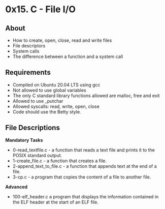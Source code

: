 # 0x15. C - File I/O
## About
- How to create, open, close, read and write files
- File descriptors
- System calls
- The difference between a function and a system call
## Requirements
- Compiled on Ubuntu 20.04 LTS using gcc
- Not allowed to use global variables
- The only C standard library functions allowed are malloc, free and exit
- Allowed to use _putchar
- Allowed syscalls: read, write, open, close
- Code should use the Betty style.
## File Descriptions
**Mandatory Tasks**
- 0-read_textfile.c - a function that reads a text file and prints it to the POSIX standard output.
- 1-create_file.c - a function that creates a file.
- 2-append_text_to_file.c - a function that appends text at the end of a file.
- 3-cp.c - a program that copies the content of a file to another file.

**Advanced**

- 100-elf_header.c a program that displays the information contained in the ELF header at the start of an ELF file.

